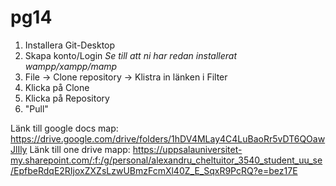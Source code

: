 # pg14

1) Installera Git-Desktop
2) Skapa konto/Login
*Se till att ni har redan installerat wampp/xampp/mamp*
3) File -> Clone repository -> Klistra in länken i Filter 
4) Klicka på Clone
5) Klicka på Repository
6) "Pull"

Länk till google docs map: https://drive.google.com/drive/folders/1hDV4MLay4C4LuBaoRr5vDT6QOawJlIly
Länk till one drive mapp: https://uppsalauniversitet-my.sharepoint.com/:f:/g/personal/alexandru_cheltuitor_3540_student_uu_se/EpfbeRdqE2RIjoxZXZsLzwUBmzFcmXl40Z_E_SqxR9PcRQ?e=bez17E